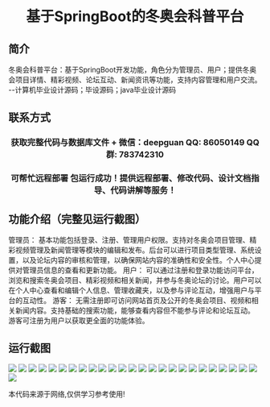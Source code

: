 <p><h1 align="center">基于SpringBoot的冬奥会科普平台</h1></p>

## 简介
冬奥会科普平台：基于SpringBoot开发功能，角色分为管理员、用户；提供冬奥会项目详情、精彩视频、论坛互动、新闻资讯等功能，支持内容管理和用户交流。    --计算机毕业设计源码；毕设源码；java毕业设计源码


## 联系方式
<p><h3 align="center">获取完整代码与数据库文件 + 微信：deepguan QQ: 86050149 QQ群: 783742310</h3></p>
<p><h3 align="center">可帮忙远程部署 包运行成功！提供远程部署、修改代码、设计文档指导、代码讲解等服务！</h3></p>

## 功能介绍（完整见运行截图）
管理员： 基本功能包括登录、注册、管理用户权限。支持对冬奥会项目管理、精彩视频管理及新闻管理等模块的编辑和发布。后台可以进行项目类型管理、系统设置，以及论坛内容的审核和管理，以确保网站内容的准确性和安全性。个人中心提供对管理员信息的查看和更新功能。 用户： 可以通过注册和登录功能访问平台，浏览和搜索冬奥会项目、精彩视频和相关新闻，并参与冬奥论坛的讨论。用户可以在个人中心查看和编辑个人信息、管理收藏夹，以及参与评论互动，增强用户与平台的互动性。 游客： 无需注册即可访问网站首页及公开的冬奥会项目、视频和相关新闻内容。支持基础的搜索功能，能够查看内容但不能参与评论和论坛互动。 游客可注册为用户以获取更全面的功能体验。


## 运行截图
![](img/001.jpg)
![](img/002.jpg)
![](img/003.jpg)
![](img/004.jpg)
![](img/005.jpg)
![](img/006.jpg)
![](img/007.jpg)
![](img/008.jpg)
![](img/009.jpg)
![](img/010.jpg)
![](img/011.jpg)
![](img/012.jpg)
![](img/013.jpg)
![](img/014.jpg)
![](img/015.jpg)
![](img/016.jpg)
![](img/017.jpg)
![](img/018.jpg)
![](img/019.jpg)
![](img/020.jpg)
![](img/021.jpg)
![](img/022.jpg)
![](img/023.jpg)
![](img/024.jpg)
![](img/025.jpg)
![](img/026.jpg)

<p>本代码来源于网络,仅供学习参考使用!</p>

